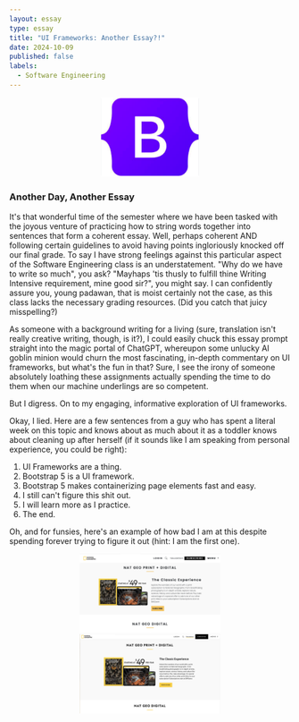 ```yaml
---
layout: essay
type: essay
title: "UI Frameworks: Another Essay?!"
date: 2024-10-09
published: false
labels:
  - Software Engineering
---
```

<div style="text-align: center;">
  <img src="../img/bootstrap5.png" width="35%">
</div>

### Another Day, Another Essay

It's that wonderful time of the semester where we have been tasked with the joyous venture of practicing how to string words together into sentences that form a coherent essay. Well, perhaps coherent AND following certain guidelines to avoid having points ingloriously knocked off our final grade. To say I have strong feelings against this particular aspect of the Software Engineering class is an understatement. "Why do we have to write so much", you ask? "Mayhaps 'tis thusly to fulfill thine Writing Intensive requirement, mine good sir?", you might say. I can confidently assure you, young padawan, that is moist certainly not the case, as this class lacks the necessary grading resources. (Did you catch that juicy misspelling?)

As someone with a background writing for a living (sure, translation isn't really creative writing, though, is it?), I could easily chuck this essay prompt straight into the magic portal of ChatGPT, whereupon some unlucky AI goblin minion would churn the most fascinating, in-depth commentary on UI frameworks, but what's the fun in that? Sure, I see the irony of someone absolutely loathing these assignments actually spending the time to do them when our machine underlings are so competent.

But I digress. On to my engaging, informative exploration of UI frameworks.

Okay, I lied. Here are a few sentences from a guy who has spent a literal week on this topic and knows about as much about it as a toddler knows about cleaning up after herself (if it sounds like I am speaking from personal experience, you could be right):

1. UI Frameworks are a thing.
2. Bootstrap 5 is a UI framework.
3. Bootstrap 5 makes containerizing page elements fast and easy.
4. I still can't figure this shit out.
5. I will learn more as I practice.
6. The end.

Oh, and for funsies, here's an example of how bad I am at this despite spending forever trying to figure it out (hint: I am the first one).
<div style="text-align: center;">
  <img src="../img/NatGeo_mine.png" width="50%">
  <img src="../img/NatGeo_OG.png" width="50%">
</div>



